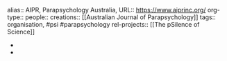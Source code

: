 alias:: AIPR, Parapsychology Australia,
URL:: https://www.aiprinc.org/
org-type::
people::
creations:: [[Australian Journal of Parapsychology]]
tags:: organisation, #psi #parapsychology
rel-projects:: [[The pSilence of Science]]


-
-
